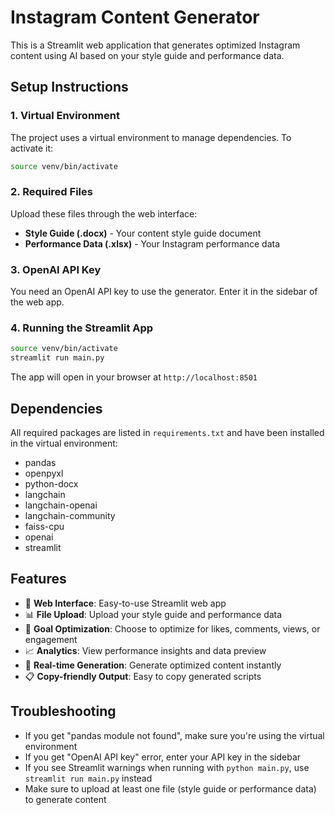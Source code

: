 # Instagram Content Generator

This is a Streamlit web application that generates optimized Instagram content using AI based on your style guide and performance data.

## Setup Instructions

### 1. Virtual Environment
The project uses a virtual environment to manage dependencies. To activate it:

```bash
source venv/bin/activate
```

### 2. Required Files
Upload these files through the web interface:
- **Style Guide (.docx)** - Your content style guide document
- **Performance Data (.xlsx)** - Your Instagram performance data

### 3. OpenAI API Key
You need an OpenAI API key to use the generator. Enter it in the sidebar of the web app.

### 4. Running the Streamlit App
```bash
source venv/bin/activate
streamlit run main.py
```

The app will open in your browser at `http://localhost:8501`

## Dependencies
All required packages are listed in `requirements.txt` and have been installed in the virtual environment:
- pandas
- openpyxl
- python-docx
- langchain
- langchain-openai
- langchain-community
- faiss-cpu
- openai
- streamlit

## Features
- 📱 **Web Interface**: Easy-to-use Streamlit web app
- 📊 **File Upload**: Upload your style guide and performance data
- 🎯 **Goal Optimization**: Choose to optimize for likes, comments, views, or engagement
- 📈 **Analytics**: View performance insights and data preview
- 🔄 **Real-time Generation**: Generate optimized content instantly
- 📋 **Copy-friendly Output**: Easy to copy generated scripts

## Troubleshooting
- If you get "pandas module not found", make sure you're using the virtual environment
- If you get "OpenAI API key" error, enter your API key in the sidebar
- If you see Streamlit warnings when running with `python main.py`, use `streamlit run main.py` instead
- Make sure to upload at least one file (style guide or performance data) to generate content
